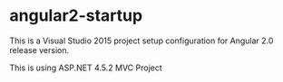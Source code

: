 # angular2-startup
This is a Visual Studio 2015 project setup configuration for Angular 2.0 release version. 

This is using ASP.NET 4.5.2 MVC Project
